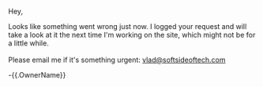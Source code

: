 Hey,

Looks like something went wrong just now. I logged your request and will take a look at it the next time I'm working on the site, which might not be for a little while.
<br/><br/>
Please email me if it's something urgent:
vlad@softsideoftech.com

-{{.OwnerName}}